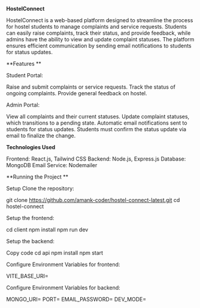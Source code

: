 **HostelConnect**

HostelConnect is a web-based platform designed to streamline the process for hostel students to manage complaints and service requests. Students can easily raise complaints, track their status, and provide feedback, while admins have the ability to view and update complaint statuses. The platform ensures efficient communication by sending email notifications to students for status updates.

**Features
**

Student Portal:

Raise and submit complaints or service requests.
Track the status of ongoing complaints.
Provide general feedback on hostel.

Admin Portal:

View all complaints and their current statuses.
Update complaint statuses, which transitions to a pending state.
Automatic email notifications sent to students for status updates.
Students must confirm the status update via email to finalize the change.

**Technologies Used**

Frontend: React.js, Tailwind CSS
Backend: Node.js, Express.js
Database: MongoDB
Email Service: Nodemailer

**Running the Project
**

Setup
Clone the repository:

git clone https://github.com/amank-coder/hostel-connect-latest.git
cd hostel-connect

Setup the frontend:

cd client
npm install
npm run dev

Setup the backend:

Copy code
cd api
npm install
npm start

Configure Environment Variables for frontend:

VITE_BASE_URI=

Configure Environment Variables for backend:

MONGO_URI=
PORT=
EMAIL_PASSWORD=
DEV_MODE=


